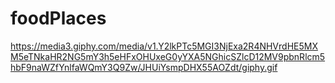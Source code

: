 # foodPlaces
https://media3.giphy.com/media/v1.Y2lkPTc5MGI3NjExa2R4NHVrdHE5MXM5eTNkaHR2NG5mY3h5eHFxOHUxeG0yYXA5NGhicSZlcD12MV9pbnRlcm5hbF9naWZfYnlfaWQmY3Q9Zw/JHUiYsmpDHX55AOZdt/giphy.gif
